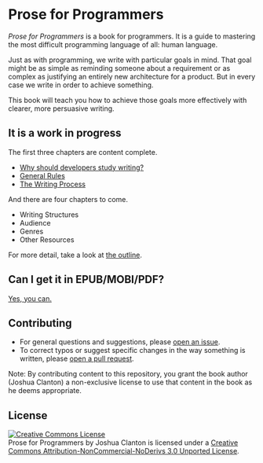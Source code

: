 # Prose for Programmers

_Prose for Programmers_ is a book for programmers.
It is a guide to mastering the most difficult programming language of all: human language.

Just as with programming,
we write with particular goals in mind.
That goal might be as simple as reminding someone about a requirement
or as complex as justifying an entirely new architecture for a product.
But in every case we write in order to achieve something.

This book will teach you how to achieve those goals more effectively with clearer, more persuasive writing.

## It is a work in progress

The first three chapters are content complete.

* [Why should developers study writing?](manuscript/why.md)
* [General Rules](manuscript/rules.md)
* [The Writing Process](manuscript/process.md)

And there are four chapters to come.

* Writing Structures
* Audience
* Genres
* Other Resources

For more detail, take a look at [the outline](outline.md).

## Can I get it in EPUB/MOBI/PDF?

[Yes, you can.](https://leanpub.com/proseforprogrammers)

## Contributing

* For general questions and suggestions, please [open an issue][issues].
* To correct typos or suggest specific changes in the way something is written, please [open a pull request][prs].

Note: By contributing content to this repository, you grant the book author (Joshua Clanton) a non-exclusive license to use that content in the book as he deems appropriate.

## License

<a rel="license" href="http://creativecommons.org/licenses/by-nc-nd/3.0/"><img alt="Creative Commons License" style="border-width:0" src="https://i.creativecommons.org/l/by-nc-nd/3.0/88x31.png" /></a><br /><span xmlns:dct="http://purl.org/dc/terms/" href="http://purl.org/dc/dcmitype/Text" property="dct:title" rel="dct:type">Prose for Programmers</span> by <span xmlns:cc="http://creativecommons.org/ns#" property="cc:attributionName">Joshua Clanton</span> is licensed under a <a rel="license" href="http://creativecommons.org/licenses/by-nc-nd/3.0/">Creative Commons Attribution-NonCommercial-NoDerivs 3.0 Unported License</a>.

[issues]:https://github.com/joshuacc/prose-for-programmers/issues
[prs]:https://github.com/joshuacc/prose-for-programmers/pulls
